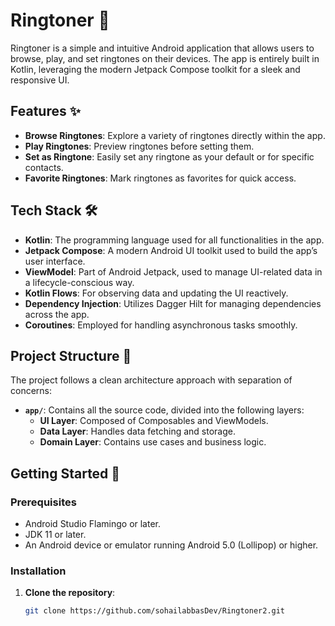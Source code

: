 # Ringtoner 🎵

Ringtoner is a simple and intuitive Android application that allows users to browse, play, and set ringtones on their devices. The app is entirely built in Kotlin, leveraging the modern Jetpack Compose toolkit for a sleek and responsive UI. 

## Features ✨

- **Browse Ringtones**: Explore a variety of ringtones directly within the app.
- **Play Ringtones**: Preview ringtones before setting them.
- **Set as Ringtone**: Easily set any ringtone as your default or for specific contacts.
- **Favorite Ringtones**: Mark ringtones as favorites for quick access.

## Tech Stack 🛠️

- **Kotlin**: The programming language used for all functionalities in the app.
- **Jetpack Compose**: A modern Android UI toolkit used to build the app’s user interface.
- **ViewModel**: Part of Android Jetpack, used to manage UI-related data in a lifecycle-conscious way.
- **Kotlin Flows**: For observing data and updating the UI reactively.
- **Dependency Injection**: Utilizes Dagger Hilt for managing dependencies across the app.
- **Coroutines**: Employed for handling asynchronous tasks smoothly.

## Project Structure 📂

The project follows a clean architecture approach with separation of concerns:

- **`app/`**: Contains all the source code, divided into the following layers:
  - **UI Layer**: Composed of Composables and ViewModels.
  - **Data Layer**: Handles data fetching and storage.
  - **Domain Layer**: Contains use cases and business logic.

## Getting Started 🚀

### Prerequisites

- Android Studio Flamingo or later.
- JDK 11 or later.
- An Android device or emulator running Android 5.0 (Lollipop) or higher.

### Installation

1. **Clone the repository**:
   ```sh
   git clone https://github.com/sohailabbasDev/Ringtoner2.git
